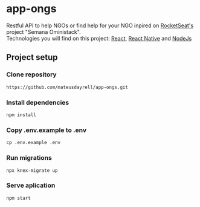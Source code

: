# app-ongs
Restful API to help NGOs or find help for your NGO inpired on [RocketSeat's](https://www.rocketseat.com.br/) project "Semana Oministack". <br>
Technologies you will find on this project: [React](https://reactjs.org/), [React Native](https://reactnative.dev/) and [NodeJs](https://nodejs.org/en/) <br>


## Project setup <br>

### Clone repository
```
https://github.com/mateusdayrell/app-ongs.git
```

### Install dependencies
```
npm install
```

### Copy .env.example to .env
```
cp .env.example .env
```

### Run migrations
```
npx knex-migrate up
```

### Serve aplication
```
npm start
```
